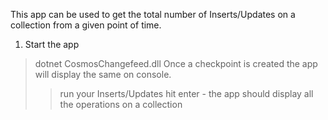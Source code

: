 This app can be used to get the total number of Inserts/Updates on a collection from a given point of time.
1. Start the app
  >dotnet CosmosChangefeed.dll
  >Once a checkpoint is created the app will display the same on console.
  >> run your Inserts/Updates 
  >hit enter - the app should display all the operations on a collection
 
